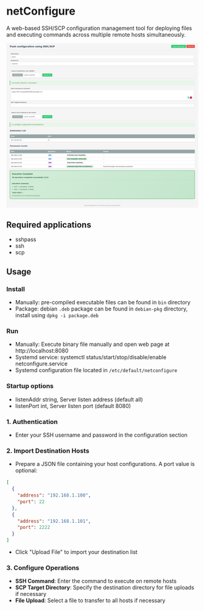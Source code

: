 # netConfigure

A web-based SSH/SCP configuration management tool for deploying files and executing commands across multiple remote hosts simultaneously.

![netConfigure Screenshot](screenCapture.png)

## Required applications
- sshpass
- ssh
- scp

## Usage
### Install
- Manually: pre-compiled executable files can be found in `bin` directory
- Package: debian `.deb` package can be found in `debian-pkg` directory, install using `dpkg -i package.deb`

### Run
- Manually: Execute binary file manually and open web page at http://localhost:8080
- Systemd service: systemctl status/start/stop/disable/enable netconfigure.service
- Systemd configuration file located in `/etc/default/netconfigure`

### Startup options
- listenAddr string, Server listen address (default all)
- listenPort int, Server listen port (default 8080)

### 1. Authentication
- Enter your SSH username and password in the configuration section

### 2. Import Destination Hosts
- Prepare a JSON file containing your host configurations. A port value is optional:
```json
[
  {
    "address": "192.168.1.100",
    "port": 22
  },
  {
    "address": "192.168.1.101",
    "port": 2222
  }
]
```
- Click "Upload File" to import your destination list

### 3. Configure Operations
- **SSH Command**: Enter the command to execute on remote hosts
- **SCP Target Directory**: Specify the destination directory for file uploads if necessary
- **File Upload**: Select a file to transfer to all hosts if necessary
